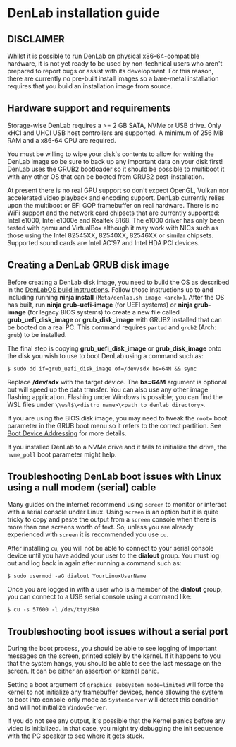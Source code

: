 # DenLab installation guide

## DISCLAIMER

Whilst it is possible to run DenLab on physical x86-64-compatible hardware, it is not yet ready to be used by non-technical users who aren't prepared to report bugs or assist with its development. For this reason, there are currently no pre-built install images so a bare-metal installation requires that you build an installation image from source.

## Hardware support and requirements

Storage-wise DenLab requires a >= 2 GB SATA, NVMe or USB drive. Only xHCI and UHCI USB host controllers are supported.
A minimum of 256 MB RAM and a x86-64 CPU are required.

You must be willing to wipe your disk's contents to allow for writing the DenLab image so be sure to back up any important data on your disk first! DenLab uses the GRUB2 bootloader so it should be possible to multiboot it with any other OS that can be booted from GRUB2 post-installation.

At present there is no real GPU support so don't expect OpenGL, Vulkan nor accelerated video playback and encoding support. DenLab currently relies upon the multiboot or EFI GOP framebuffer on real hardware. There is no WiFi support and the network card chipsets that are currently supported: Intel e1000, Intel e1000e and Realtek 8168. The e1000 driver has only been tested with qemu and VirtualBox although it may work with NICs such as those using the Intel 82545XX, 82540XX, 82546XX or similar chipsets. Supported sound cards are Intel AC'97 and Intel HDA PCI devices.

## Creating a DenLab GRUB disk image

Before creating a DenLab disk image, you need to build the OS as described in the [DenLabOS build instructions](BuildInstructions.md). Follow those instructions up to and including running **ninja install** (`Meta/denlab.sh image <arch>`).
After the OS has built, run **ninja grub-uefi-image** (for UEFI systems) or **ninja grub-image** (for legacy BIOS systems) to create a new file called **grub_uefi_disk_image** or **grub_disk_image** with GRUB2 installed that can be booted on a real PC. This command requires `parted` and `grub2` (Arch: `grub`) to be installed.

The final step is copying **grub_uefi_disk_image** or **grub_disk_image** onto the disk you wish to use to boot DenLab using a command such as:

```
$ sudo dd if=grub_uefi_disk_image of=/dev/sdx bs=64M && sync
```

Replace **/dev/sdx** with the target device. The **bs=64M** argument is optional but will speed up the data transfer. You can also use any other image flashing application. Flashing under Windows is possible; you can find the WSL files under `\\wsl$\<distro name>\<path to denlab directory>`.

If you are using the BIOS disk image, you may need to tweak the `root=` boot parameter in the GRUB boot menu so it refers to the correct partition.
See [Boot Device Addressing](../Base/usr/share/man/man7/boot_device_addressing.md) for more details.

If you installed DenLab to a NVMe drive and it fails to initialize the drive, the `nvme_poll` boot parameter might help.

## Troubleshooting DenLab boot issues with Linux using a null modem (serial) cable

Many guides on the internet recommend using `screen` to monitor or interact with a serial console under Linux. Using `screen` is an option but it is quite tricky to copy and paste the output from a `screen` console when there is more than one screens worth of text. So, unless you are already experienced with `screen` it is recommended you use `cu`.

After installing `cu`, you will not be able to connect to your serial console device until you have added your user to the **dialout** group. You must log out and log back in again after running a command such as:

```
$ sudo usermod -aG dialout YourLinuxUserName
```

Once you are logged in with a user who is a member of the **dialout** group, you can connect to a USB serial console using a command like:

```
$ cu -s 57600 -l /dev/ttyUSB0
```

## Troubleshooting boot issues without a serial port

During the boot process, you should be able to see logging of important messages on the screen, printed solely by the kernel.
If it happens to you that the system hangs, you should be able to see the last message on the screen. It can be either
an assertion or kernel panic.

Setting a boot argument of `graphics_subsystem_mode=limited` will force the kernel to not initialize any framebuffer devices, hence allowing the system to boot into console-only mode as `SystemServer` will detect this condition and will not initialize `WindowServer`.

If you do not see any output, it's possible that the Kernel panics before any video is initialized. In that case, you might try debugging the init sequence with the PC speaker to see where it gets stuck.
